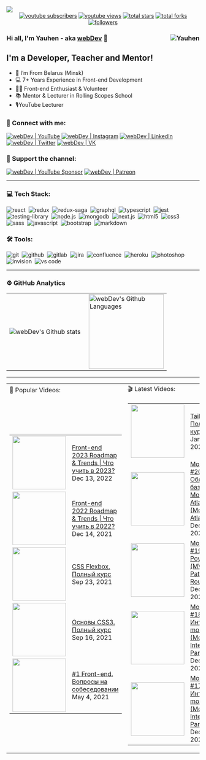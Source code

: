 <img src="https://github.com/YauhenKavalchuk/YauhenKavalchuk/blob/master/assets/preview.png">

<div align="center">
  <a href="https://www.youtube.com/c/YauhenKavalchuk?sub_confirmation=1">
    <img alt="youtube subscribers" title="Subscribe to my YouTube channel" src="https://custom-icon-badges.herokuapp.com/youtube/channel/subscribers/UCE9ODjNIkOHrnSdkYWLfYhg?color=%23E05D44&label=SUBSCRIBE&logo=video&logoColor=white&style=for-the-badge&labelColor=CE4630"/></a> 
  <a href="https://www.youtube.com/c/YauhenKavalchuk">
    <img alt="youtube views" title="YouTube views" src="https://custom-icon-badges.herokuapp.com/youtube/channel/views/UCE9ODjNIkOHrnSdkYWLfYhg?color=%23E1AD0E&logo=eye&logoColor=white&style=for-the-badge&labelColor=C79600"/></a> 
  <a href="https://github.com/YauhenKavalchuk?tab=repositories&sort=stargazers">
    <img alt="total stars" title="Total stars on GitHub" src="https://custom-icon-badges.herokuapp.com/badge/dynamic/json?logo=star&color=7c007c&labelColor=640464&label=Stars&style=for-the-badge&query=%24.stars&url=https://api.github-star-counter.workers.dev/user/YauhenKavalchuk"/></a>
  <a href="https://github.com/YauhenKavalchuk?tab=repositories&sort=stargazers">
    <img alt="total forks" title="Total forks on GitHub" src="https://custom-icon-badges.herokuapp.com/badge/dynamic/json?logo=fork&color=55960c&labelColor=488207&label=Forks&style=for-the-badge&query=%24.forks&url=https://api.github-star-counter.workers.dev/user/YauhenKavalchuk"/></a>
  <a href="https://github.com/YauhenKavalchuk">
    <img alt="followers" title="Follow me on Github" src="https://custom-icon-badges.herokuapp.com/github/followers/YauhenKavalchuk?color=236ad3&labelColor=1155ba&style=for-the-badge&logo=person-add&label=Follow&logoColor=white"/></a>
</div>

### Hi all, I'm Yauhen - aka [webDev][youtube] 👋 <img align="right" src="https://komarev.com/ghpvc/?username=YauhenKavalchuk&label=Profile%20Views%20&color=ff0000&style=flat-square" alt="Yauhen" />

## I'm a Developer, Teacher and Mentor!

- 📍 I’m From Belarus (Minsk)
- 💻 7+ Years Experience in Front-end Development
- 👨‍💻 Front-end Enthusiast & Volunteer
- 📚 Mentor & Lecturer in Rolling Scopes School
- 🎙YouTube Lecturer

### 🤝 Connect with me:

[<img alt="webDev | YouTube" src="https://img.shields.io/badge/youtube-FF0000.svg?&style=for-the-badge&logo=youtube&logoColor=white" />][youtube]
[<img alt="webDev | Instagram" src="https://img.shields.io/badge/instagram-E4405F.svg?&style=for-the-badge&logo=instagram&logoColor=white" />][instagram]
[<img alt="webDev | LinkedIn" src="https://img.shields.io/badge/linkedin-0077B5.svg?&style=for-the-badge&logo=linkedin&logoColor=white" />][linkedin]
[<img alt="webDev | Twitter" src="https://img.shields.io/badge/twitter-1DA1F2.svg?&style=for-the-badge&logo=twitter&logoColor=white" />][twitter]
[<img alt="webDev | VK" src="https://img.shields.io/badge/vk-4680C2.svg?&style=for-the-badge&logo=vk&logoColor=white" />][vk]

### 🍻 Support the channel:

[<img alt="webDev | YouTube Sponsor" src="https://img.shields.io/badge/Become a sponsor-F70000.svg?&style=for-the-badge&logo=youtube&logoColor=fff" />][sponsor]
[<img alt="webDev | Patreon" src="https://img.shields.io/badge/Become a patron-EF6451.svg?&style=for-the-badge&logo=patreon&logoColor=052D46" />][patron]

---

### 💻 Tech Stack:

<img alt="react" src="https://img.shields.io/badge/react-61DAFB.svg?&style=for-the-badge&logo=react&logoColor=fff" />&nbsp;
<img alt="redux" src="https://img.shields.io/badge/redux-764ABC.svg?&style=for-the-badge&logo=redux&logoColor=fff" />&nbsp;
<img alt="redux-saga" src="https://img.shields.io/badge/redux saga-939393.svg?&style=for-the-badge&logo=redux-saga&logoColor=fff" />&nbsp;
<img alt="graphql" src="https://img.shields.io/badge/graphql-E10098.svg?&style=for-the-badge&logo=graphql&logoColor=fff" />&nbsp;
<img alt="typescript" src="https://img.shields.io/badge/typescript-007ACC.svg?&style=for-the-badge&logo=typescript&logoColor=fff" />&nbsp;
<img alt="jest" src="https://img.shields.io/badge/jest-C21325.svg?&style=for-the-badge&logo=jest&logoColor=fff" />&nbsp;
<img alt="testing-library" src="https://img.shields.io/badge/rtl-D62B2A.svg?&style=for-the-badge&logo=testing-library&logoColor=fff" />&nbsp;
<img alt="node.js" src="https://img.shields.io/badge/node.js-90C53F.svg?&style=for-the-badge&logo=node.js&logoColor=fff" />&nbsp;
<img alt="mongodb" src="https://img.shields.io/badge/mongodb-26A944.svg?&style=for-the-badge&logo=mongodb&logoColor=fff" />&nbsp;
<img alt="next.js" src="https://img.shields.io/badge/next.js-000.svg?&style=for-the-badge&logo=next.js&logoColor=fff" />&nbsp;
<img alt="html5" src="https://img.shields.io/badge/html-E34F26.svg?&style=for-the-badge&logo=html5&logoColor=fff" />&nbsp;
<img alt="css3" src="https://img.shields.io/badge/css-1572B6.svg?&style=for-the-badge&logo=css3&logoColor=fff" />&nbsp;
<img alt="sass" src="https://img.shields.io/badge/sass-CF649A.svg?&style=for-the-badge&logo=sass&logoColor=fff" />&nbsp;
<img alt="javascript" src="https://img.shields.io/badge/javascript-F7DF1E.svg?&style=for-the-badge&logo=javascript&logoColor=fff" />&nbsp;
<img alt="bootstrap" src="https://img.shields.io/badge/bootstrap-7610F7.svg?&style=for-the-badge&logo=bootstrap&logoColor=fff" />&nbsp;
<img alt="markdown" src="https://img.shields.io/badge/markdown-000.svg?&style=for-the-badge&logo=markdown&logoColor=fff" />&nbsp;

### 🛠 Tools:

<img alt="git" src="https://img.shields.io/badge/git-F05033.svg?&style=for-the-badge&logo=git&logoColor=fff" />&nbsp;
<img alt="github" src="https://img.shields.io/badge/github-000.svg?&style=for-the-badge&logo=github&logoColor=fff" />&nbsp;
<img alt="gitlab" src="https://img.shields.io/badge/gitlab-380D75.svg?&style=for-the-badge&logo=gitlab&logoColor=fff" />&nbsp;
<img alt="jira" src="https://img.shields.io/badge/jira-2D80FF.svg?&style=for-the-badge&logo=jira&logoColor=fff" />&nbsp;
<img alt="confluence" src="https://img.shields.io/badge/confluence-1F4D7D.svg?&style=for-the-badge&logo=confluence&logoColor=fff" />&nbsp;
<img alt="heroku" src="https://img.shields.io/badge/heroku-5920B1.svg?&style=for-the-badge&logo=heroku&logoColor=fff" />&nbsp;
<img alt="photoshop" src="https://img.shields.io/badge/photoshop-31A8FF.svg?&style=for-the-badge&logo=adobe-photoshop&logoColor=fff" />&nbsp;
<img alt="invision" src="https://img.shields.io/badge/invision-FF3267.svg?&style=for-the-badge&logo=invision&logoColor=fff" />&nbsp;
<img alt="vs code" src="https://img.shields.io/badge/vs code-007ACC.svg?&style=for-the-badge&logo=visual-studio-code&logoColor=fff" />&nbsp;

---

### ⚙️ GitHub Analytics

<table>
  <tr>
    <td>
      <img align="left" src="https://github-readme-streak-stats.herokuapp.com/?user=YauhenKavalchuk&theme=algolia" alt="webDev's Github stats" />
    </td>
    <td>
      <img height="195px" align="right" alt="webDev's Github Languages" src="https://github-readme-stats-eight-theta.vercel.app/api/top-langs/?username=YauhenKavalchuk&theme=algolia&layout=compact" />
    </td>
  </tr>
</table>

---

<table>
  <tr>
    <td>🎥 Popular Videos:</td>
    <td>🎬 Latest Videos:</td>
  </tr>
  <tr>
    <td>
      <table>
        <!-- YOUTUBEPOPULAR:START --><tr> <td> <a href="https://www.youtube.com/watch?v=VMjRWJWWDuo"> <img width="139px" src="https://i.ytimg.com/vi/VMjRWJWWDuo/mqdefault.jpg"> </a> </td> <td width="228px"> <a href="https://www.youtube.com/watch?v=VMjRWJWWDuo">Front-end 2023 Roadmap &amp; Trends | Что учить в 2023?</a> <br/>Dec 13, 2022 </td> </tr><tr> <td> <a href="https://www.youtube.com/watch?v=YDKFWhBkC8c"> <img width="139px" src="https://i.ytimg.com/vi/YDKFWhBkC8c/mqdefault.jpg"> </a> </td> <td width="228px"> <a href="https://www.youtube.com/watch?v=YDKFWhBkC8c">Front-end 2022 Roadmap &amp; Trends | Что учить в 2022?</a> <br/>Dec 14, 2021 </td> </tr><tr> <td> <a href="https://www.youtube.com/watch?v=XXlw7TUxRVY"> <img width="139px" src="https://i.ytimg.com/vi/XXlw7TUxRVY/mqdefault.jpg"> </a> </td> <td width="228px"> <a href="https://www.youtube.com/watch?v=XXlw7TUxRVY">CSS Flexbox. Полный курс</a> <br/>Sep 23, 2021 </td> </tr><tr> <td> <a href="https://www.youtube.com/watch?v=1X8FNuy32ZM"> <img width="139px" src="https://i.ytimg.com/vi/1X8FNuy32ZM/mqdefault.jpg"> </a> </td> <td width="228px"> <a href="https://www.youtube.com/watch?v=1X8FNuy32ZM">Основы CSS3. Полный курс</a> <br/>Sep 16, 2021 </td> </tr><tr> <td> <a href="https://www.youtube.com/watch?v=ycYp7CYOnO0"> <img width="139px" src="https://i.ytimg.com/vi/ycYp7CYOnO0/mqdefault.jpg"> </a> </td> <td width="228px"> <a href="https://www.youtube.com/watch?v=ycYp7CYOnO0">#1 Front-end. Вопросы на собеседовании</a> <br/>May 4, 2021 </td> </tr><!-- YOUTUBEPOPULAR:END -->
      </table>
    </td>
    <td>
      <table>
        <!-- YOUTUBELATEST:START --><tr> <td> <a href="https://www.youtube.com/watch?v=rW38WPa4ekA"> <img width="139px" src="https://i.ytimg.com/vi/rW38WPa4ekA/mqdefault.jpg"> </a> </td> <td width="228px"> <a href="https://www.youtube.com/watch?v=rW38WPa4ekA">TailwindCSS. Полный курс</a> <br/>Jan 10, 2023 </td> </tr><tr> <td> <a href="https://www.youtube.com/watch?v=UqhM2we3o-s"> <img width="139px" src="https://i.ytimg.com/vi/UqhM2we3o-s/mqdefault.jpg"> </a> </td> <td width="228px"> <a href="https://www.youtube.com/watch?v=UqhM2we3o-s">MongoDB #20 Облачная база данных MongoDB Atlas &lpar;MongoDB Atlas&rpar;</a> <br/>Dec 29, 2022 </td> </tr><tr> <td> <a href="https://www.youtube.com/watch?v=QgDz9BHLXMw"> <img width="139px" src="https://i.ytimg.com/vi/QgDz9BHLXMw/mqdefault.jpg"> </a> </td> <td width="228px"> <a href="https://www.youtube.com/watch?v=QgDz9BHLXMw">MongoDB #19 MVC и Роутер &lpar;MVC Pattern &amp; Router&rpar;</a> <br/>Dec 27, 2022 </td> </tr><tr> <td> <a href="https://www.youtube.com/watch?v=5jbZXnd4pk0"> <img width="139px" src="https://i.ytimg.com/vi/5jbZXnd4pk0/mqdefault.jpg"> </a> </td> <td width="228px"> <a href="https://www.youtube.com/watch?v=5jbZXnd4pk0">MongoDB #18 Интеграция mongoose &lpar;Mongoose Integration. Part II&rpar;</a> <br/>Dec 22, 2022 </td> </tr><tr> <td> <a href="https://www.youtube.com/watch?v=OjEAAKk3Vrw"> <img width="139px" src="https://i.ytimg.com/vi/OjEAAKk3Vrw/mqdefault.jpg"> </a> </td> <td width="228px"> <a href="https://www.youtube.com/watch?v=OjEAAKk3Vrw">MongoDB #17 Интеграция mongoose &lpar;Mongoose Integration. Part I&rpar;</a> <br/>Dec 20, 2022 </td> </tr><!-- YOUTUBELATEST:END -->
      </table>
    </td>
  </tr>
</table>

[youtube]: https://youtube.com/YauhenKavalchuk
[instagram]: https://instagram.com/YauhenKavalchuk
[linkedin]: https://linkedin.com/in/YauhenKavalchuk
[vk]: https://vk.com/YauhenKavalchuk
[twitter]: https://twitter.com/YauhenKavalchuk
[sponsor]: https://www.youtube.com/channel/UCE9ODjNIkOHrnSdkYWLfYhg/join
[patron]: https://www.patreon.com/YauhenKavalchuk

